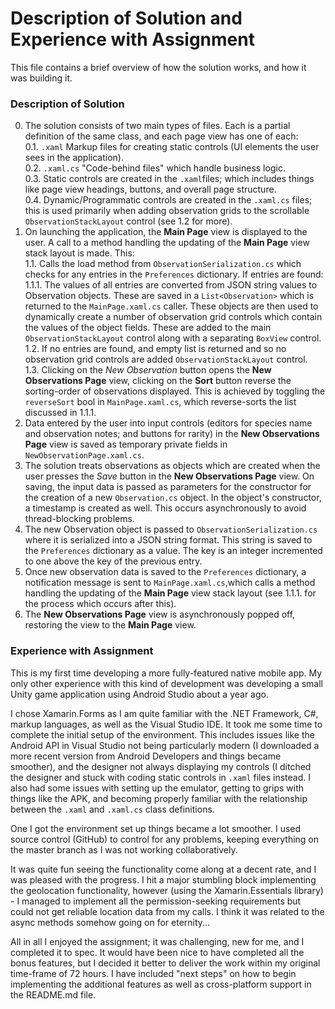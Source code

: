 # Description of Solution and Experience with Assignment
This file contains a brief overview of how the solution works, and how it was building it.  

### Description of Solution
0. The solution consists of two main types of files. Each is a partial definition of the same class, and each page view has one of each:  
	0.1. `.xaml` Markup files for creating static controls (UI elements the user sees in the application).  
	0.2. `.xaml.cs` "Code-behind files" which handle business logic.  
	0.3. Static controls are created in the `.xaml`files; which includes things like page view headings, buttons, and overall page structure.  
	0.4. Dynamic/Programmatic controls are created in the `.xaml.cs` files; this is used primarily when adding observation grids to the scrollable `ObservationStackLayout` control (see 1.2 for more).  
1. On launching the application, the **Main Page** view is displayed to the user. A call to a method handling the updating of the **Main Page** view stack layout is made. This:  
	1.1. Calls the load method from `ObservationSerialization.cs` which checks for any entries in the `Preferences` dictionary. If entries are found:  
		1.1.1. The values of all entries are converted from JSON string values to Observation objects. These are saved in a `List<Observation>` which is returned to the `MainPage.xaml.cs` caller. These objects are then used to dynamically create a number of observation grid controls which contain the values of the object fields. These are added to the main `ObservationStackLayout` control along with a separating `BoxView` control.  
	1.2. If no entries are found, and empty list is returned and so no observation grid controls are added `ObservationStackLayout` control.  
	1.3. Clicking on the *New Observation* button opens the **New Observations Page** view, clicking on the **Sort** button reverse the sorting-order of observations displayed. This is achieved by toggling the `reverseSort` bool in `MainPage.xaml.cs`, which reverse-sorts the list discussed in 1.1.1.  
2. Data entered by the user into input controls (editors for species name and observation notes; and buttons for rarity) in the **New Observations Page** view is saved as temporary private fields in `NewObservationPage.xaml.cs`.  
3. The solution treats observations as objects which are created when the user presses the *Save* button in the **New Observations Page** view. On saving, the input data is passed as parameters for the constructor for the creation of a new `Observation.cs` object. In the object's constructor, a timestamp is created as well. This occurs asynchronously to avoid thread-blocking problems.  
4. The new Observation object is passed to `ObservationSerialization.cs` where it is serialized into a JSON string format. This string is saved to the `Preferences` dictionary as a value. The key is an integer incremented to one above the key of the previous entry.  
5. Once new observation data is saved to the `Preferences` dictionary, a notification message is sent to `MainPage.xaml.cs`,which calls a method handling the updating of the **Main Page** view stack layout (see 1.1.1. for the process which occurs after this).  
6. The **New Observations Page** view is asynchronously popped off, restoring the view to the **Main Page** view.  


### Experience with Assignment
This is my first time developing a more fully-featured native mobile app. My only other experience with this kind of development was developing a small Unity game application using Android Studio about a year ago.  

I chose Xamarin.Forms as I am quite familiar with the .NET Framework, C#, markup languages, as well as the Visual Studio IDE. It took me some time to complete the initial setup of the environment. This includes issues like the Android API in Visual Studio not being particularly modern (I downloaded a more recent version from Android Developers and things became smoother), and the designer not always displaying my controls (I ditched the designer and stuck with coding static controls in `.xaml` files instead. I also had some issues with setting up the emulator, getting to grips with things like the APK, and becoming properly familiar with the relationship between the `.xaml` and `.xaml.cs` class definitions.  

One I got the environment set up things became a lot smoother. I used source control (GitHub) to control for any problems, keeping everything on the master branch as I was not working collaboratively.  

It was quite fun seeing the functionality come along at a decent rate, and I was pleased with the progress. I hit a major stumbling block implementing the geolocation functionality, however (using the Xamarin.Essentials library) - I managed to implement all the permission-seeking requirements but could not get reliable location data from my calls. I think it was related to the async methods somehow going on for eternity...

All in all I enjoyed the assignment; it was challenging, new for me, and I completed it to spec. It would have been nice to have completed all the bonus features, but I decided it better to deliver the work within my original time-frame of 72 hours. I have included "next steps" on how to begin implementing the additional features as well as cross-platform support in the README.md file.

